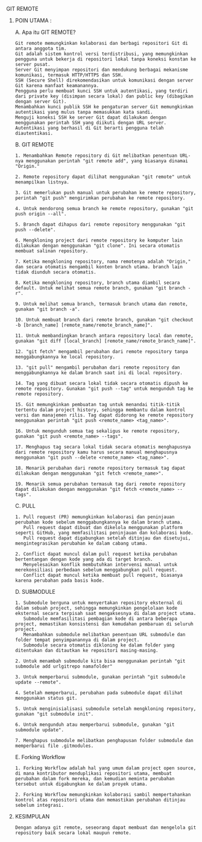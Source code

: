 GIT REMOTE 

1. POIN UTAMA :

   A. Apa itu GIT REMOTE?

       Git remote memungkinkan kolaborasi dan berbagi repositori Git di antara anggota tim.
       Git adalah sistem kontrol versi terdistribusi, yang memungkinkan pengguna untuk bekerja di repositori lokal tanpa koneksi konstan ke server pusat.
       Server Git menyimpan repositori dan mendukung berbagai mekanisme komunikasi, termasuk HTTP/HTTPS dan SSH.
       SSH (Secure Shell) direkomendasikan untuk komunikasi dengan server Git karena manfaat keamanannya.
       Pengguna perlu membuat kunci SSH untuk autentikasi, yang terdiri dari private key (disimpan secara lokal) dan public key (dibagikan dengan server Git).
       Menambahkan kunci publik SSH ke pengaturan server Git memungkinkan autentikasi yang mulus tanpa memasukkan kata sandi.
       Menguji koneksi SSH ke server Git dapat dilakukan dengan menggunakan perintah SSH yang diikuti dengan URL server.
       Autentikasi yang berhasil di Git berarti pengguna telah diautentikasi.

   B. GIT REMOTE

       1. Menambahkan Remote repository di Git melibatkan penentuan URL-nya menggunakan perintah "git remote add", yang biasanya dinamai "Origin."
    
       2. Remote repository dapat dilihat menggunakan "git remote" untuk menampilkan listnya.
    
       3. Git memerlukan push manual untuk perubahan ke remote repository, perintah "git push" mengirimkan perubahan ke remote repository.
    
       4. Untuk mendorong semua branch ke remote repository, gunakan "git push origin --all".
    
       5. Branch dapat dihapus dari remote repository menggunakan "git push --delete".
    
       6. Mengkloning project dari remote repository ke komputer lain dilakukan dengan menggunakan "git clone". Ini secara otomatis membuat salinan repository.
    
       7. Ketika mengkloning repository, nama remotenya adalah "Origin," dan secara otomatis mengambil konten branch utama. branch lain tidak diunduh secara otomatis.
    
       8. Ketika mengkloning repository, branch utama diambil secara default. Untuk melihat semua remote branch, gunakan "git branch -r".
    
       9. Untuk melihat semua branch, termasuk branch utama dan remote, gunakan "git branch -a".
    
       10. Untuk membuat branch dari remote branch, gunakan "git checkout -b [branch_name] [remote_name/remote_branch_name]".

       11. Untuk membandingkan branch antara repository local dan remote, gunakan "git diff [local_branch] [remote_name/remote_branch_name]".
    
       12. "git fetch" mengambil perubahan dari remote repository tanpa menggabungkannya ke local repository.
    
       13. "git pull" mengambil perubahan dari remote repository dan menggabungkannya ke dalam branch saat ini di local repository.
    
       14. Tag yang dibuat secara lokal tidak secara otomatis dipush ke remote repository. Gunakan "git push --tag" untuk mengunduh tag ke remote repository.
    
       15. Git memungkinkan pembuatan tag untuk menandai titik-titik tertentu dalam project history, sehingga membantu dalam kontrol versi dan manajemen rilis. Tag dapat didorong ke remote repository menggunakan perintah "git push <remote_name> <tag_name>".
    
       16. Untuk mengunduh semua tag sekaligus ke remote repository, gunakan "git push <remote_name> --tags".
    
       17. Menghapus tag secara lokal tidak secara otomatis menghapusnya dari remote repository kamu harus secara manual menghapusnya menggunakan "git push --delete <remote_name> <tag_name>".
    
       18. Menarik perubahan dari remote repository termasuk tag dapat dilakukan dengan menggunakan "git fetch <remote_name>".
    
       19. Menarik semua perubahan termasuk tag dari remote repository dapat dilakukan dengan menggunakan "git fetch <remote_name> --tags".

   C. PULL

       1. Pull request (PR) memungkinkan kolaborasi dan peninjauan perubahan kode sebelum menggabungkannya ke dalam branch utama.
          Pull request dapat dibuat dan dikelola menggunakan platform seperti GitHub, yang memfasilitasi peninjauan dan kolaborasi kode.
          Pull request dapat digabungkan setelah ditinjau dan disetujui, mengintegrasikan perubahan ke dalam cabang utama.
    
       2. Conflict dapat muncul dalam pull request ketika perubahan bertentangan dengan kode yang ada di target branch.
          Menyelesaikan konflik membutuhkan intervensi manual untuk merekonsiliasi perbedaan sebelum menggabungkan pull request.
          Conflict dapat muncul ketika membuat pull request, biasanya karena perubahan pada basis kode.

   D. SUBMODULE

       1. Submodule berguna untuk menyertakan repository eksternal di dalam sebuah project, sehingga memungkinkan pengelolaan kode eksternal secara terpisah saat mengaksesnya di dalam project utama.
          Submodule memfasilitasi pembagian kode di antara beberapa project, memastikan konsistensi dan kemudahan pembaruan di seluruh project.
          Menambahkan submodule melibatkan penentuan URL submodule dan folder tempat penyimpanannya di dalam project.
          Submodule secara otomatis dikloning ke dalam folder yang ditentukan dan ditautkan ke repositori masing-masing.

       2. Untuk menambah submodule kita bisa menggunakan perintah "git submodule add urlgitrepo namafolder"
    
       3. Untuk memperbarui submodule, gunakan perintah "git submodule update --remote".
    
       4. Setelah memperbarui, perubahan pada submodule dapat dilihat menggunakan status git.
    
       5. Untuk menginisialisasi submodule setelah mengkloning repository, gunakan "git submodule init".
    
       6. Untuk mengunduh atau memperbarui submodule, gunakan "git submodule update".
    
       7. Menghapus submodule melibatkan penghapusan folder submodule dan memperbarui file .gitmodules.

   E. Forking Workflow

       1. Forking Workflow adalah hal yang umum dalam project open source, di mana kontributor menduplikasi repositori utama, membuat perubahan dalam fork mereka, dan kemudian meminta perubahan tersebut untuk digabungkan ke dalam proyek utama.
    
       2. Forking Workflow memungkinkan kolaborasi sambil mempertahankan kontrol atas repositori utama dan memastikan perubahan ditinjau sebelum integrasi.


2. KESIMPULAN

       Dengan adanya git remote, seseorang dapat membuat dan mengelola git repository baik secara lokal maupun remote.
   
   
